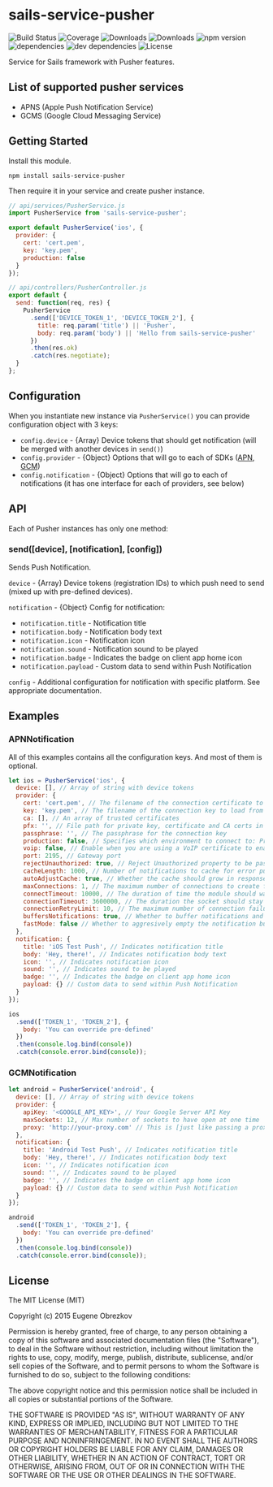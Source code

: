 # sails-service-pusher

![Build Status](https://img.shields.io/travis/ghaiklor/sails-service-pusher.svg)
![Coverage](https://img.shields.io/coveralls/ghaiklor/sails-service-pusher.svg)
![Downloads](https://img.shields.io/npm/dm/sails-service-pusher.svg)
![Downloads](https://img.shields.io/npm/dt/sails-service-pusher.svg)
![npm version](https://img.shields.io/npm/v/sails-service-pusher.svg)
![dependencies](https://img.shields.io/david/ghaiklor/sails-service-pusher.svg)
![dev dependencies](https://img.shields.io/david/dev/ghaiklor/sails-service-pusher.svg)
![License](https://img.shields.io/npm/l/sails-service-pusher.svg)

Service for Sails framework with Pusher features.

## List of supported pusher services

- APNS (Apple Push Notification Service)
- GCMS (Google Cloud Messaging Service)

## Getting Started

Install this module.

```shell
npm install sails-service-pusher
```

Then require it in your service and create pusher instance.

```javascript
// api/services/PusherService.js
import PusherService from 'sails-service-pusher';

export default PusherService('ios', {
  provider: {
    cert: 'cert.pem',
    key: 'key.pem',
    production: false
  }
});

// api/controllers/PusherController.js
export default {
  send: function(req, res) {
    PusherService
      .send(['DEVICE_TOKEN_1', 'DEVICE_TOKEN_2'], {
        title: req.param('title') || 'Pusher',
        body: req.param('body') || 'Hello from sails-service-pusher'
      })
      .then(res.ok)
      .catch(res.negotiate);
  }
};
```

## Configuration

When you instantiate new instance via `PusherService()` you can provide configuration object with 3 keys:

- `config.device` - {Array} Device tokens that should get notification (will be merged with another devices in `send()`)
- `config.provider` - {Object} Options that will go to each of SDKs ([APN](https://github.com/argon/node-apn/blob/master/doc/connection.markdown#apnconnectionoptions), [GCM](https://github.com/ToothlessGear/node-gcm#example-application))
- `config.notification` - {Object} Options that will go to each of notifications (it has one interface for each of providers, see below)

## API

Each of Pusher instances has only one method:

### send([device], [notification], [config])

Sends Push Notification.

`device` - {Array} Device tokens (registration IDs) to which push need to send (mixed up with pre-defined devices).

`notification` - {Object} Config for notification:

  - `notification.title` - Notification title
  - `notification.body` - Notification body text
  - `notification.icon` - Notification icon
  - `notification.sound` - Notification sound to be played
  - `notification.badge` - Indicates the badge on client app home icon
  - `notification.payload` - Custom data to send within Push Notification

`config` - Additional configuration for notification with specific platform. See appropriate documentation.

## Examples

### APNNotification

All of this examples contains all the configuration keys. And most of them is optional.

```javascript
let ios = PusherService('ios', {
  device: [], // Array of string with device tokens
  provider: {
    cert: 'cert.pem', // The filename of the connection certificate to load from disk
    key: 'key.pem', // The filename of the connection key to load from disk
    ca: [], // An array of trusted certificates
    pfx: '', // File path for private key, certificate and CA certs in PFX or PKCS12 format
    passphrase: '', // The passphrase for the connection key
    production: false, // Specifies which environment to connect to: Production (if true) or Sandbox
    voip: false, // Enable when you are using a VoIP certificate to enable paylods up to 4096 bytes
    port: 2195, // Gateway port
    rejectUnauthorized: true, // Reject Unauthorized property to be passed through to tls.connect()
    cacheLength: 1000, // Number of notifications to cache for error purposes
    autoAdjustCache: true, // Whether the cache should grow in response to messages being lost after errors
    maxConnections: 1, // The maximum number of connections to create for sending messages
    connectTimeout: 10000, // The duration of time the module should wait, in milliseconds
    connectionTimeout: 3600000, // The duration the socket should stay alive with no activity in milliseconds
    connectionRetryLimit: 10, // The maximum number of connection failures that will be tolerated before apn will "terminate"
    buffersNotifications: true, // Whether to buffer notifications and resend them after failure
    fastMode: false // Whether to aggresively empty the notification buffer while connected
  },
  notification: {
    title: 'iOS Test Push', // Indicates notification title
    body: 'Hey, there!', // Indicates notification body text
    icon: '', // Indicates notification icon
    sound: '', // Indicates sound to be played
    badge: '', // Indicates the badge on client app home icon
    payload: {} // Custom data to send within Push Notification
  }
});

ios
  .send(['TOKEN_1', 'TOKEN_2'], {
    body: 'You can override pre-defined'
  })
  .then(console.log.bind(console))
  .catch(console.error.bind(console));
```

### GCMNotification

```javascript
let android = PusherService('android', {
  device: [], // Array of string with device tokens
  provider: {
    apiKey: '<GOOGLE_API_KEY>', // Your Google Server API Key
    maxSockets: 12, // Max number of sockets to have open at one time
    proxy: 'http://your-proxy.com' // This is [just like passing a proxy on to request](https://github.com/request/request#proxies)
  },
  notification: {
    title: 'Android Test Push', // Indicates notification title
    body: 'Hey, there!', // Indicates notification body text
    icon: '', // Indicates notification icon
    sound: '', // Indicates sound to be played
    badge: '', // Indicates the badge on client app home icon
    payload: {} // Custom data to send within Push Notification
  }
});

android
  .send(['TOKEN_1', 'TOKEN_2'], {
    body: 'You can override pre-defined'
  })
  .then(console.log.bind(console))
  .catch(console.error.bind(console));
```

## License

The MIT License (MIT)

Copyright (c) 2015 Eugene Obrezkov

Permission is hereby granted, free of charge, to any person obtaining a copy
of this software and associated documentation files (the "Software"), to deal
in the Software without restriction, including without limitation the rights
to use, copy, modify, merge, publish, distribute, sublicense, and/or sell
copies of the Software, and to permit persons to whom the Software is
furnished to do so, subject to the following conditions:

The above copyright notice and this permission notice shall be included in all
copies or substantial portions of the Software.

THE SOFTWARE IS PROVIDED "AS IS", WITHOUT WARRANTY OF ANY KIND, EXPRESS OR
IMPLIED, INCLUDING BUT NOT LIMITED TO THE WARRANTIES OF MERCHANTABILITY,
FITNESS FOR A PARTICULAR PURPOSE AND NONINFRINGEMENT. IN NO EVENT SHALL THE
AUTHORS OR COPYRIGHT HOLDERS BE LIABLE FOR ANY CLAIM, DAMAGES OR OTHER
LIABILITY, WHETHER IN AN ACTION OF CONTRACT, TORT OR OTHERWISE, ARISING FROM,
OUT OF OR IN CONNECTION WITH THE SOFTWARE OR THE USE OR OTHER DEALINGS IN THE
SOFTWARE.
